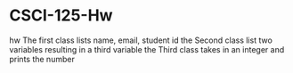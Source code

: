 # CSCI-125-Hw
hw
The first class lists name, email, student id
the Second class list two variables resulting in a third variable
the Third class takes in an integer and prints the number
